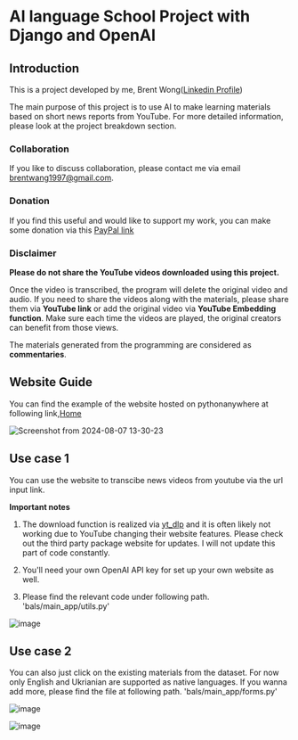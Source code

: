 # AI language School Project with Django and OpenAI
## Introduction
This is a project developed by me, Brent Wong([Linkedin Profile](https://www.linkedin.com/in/mingqianwangbrent987614198/))

The main purpose of this project is to use AI to make learning materials based on short news reports from YouTube.
For more detailed information, please look at the project breakdown section.

### Collaboration
If you like to discuss collaboration, please contact me via email [brentwang1997@gmail.com](brentwang1997@gmail.com).

### Donation
If you find this useful and would like to support my work,
you can make some donation via this [PayPal link](https://paypal.me/brentwmq?country.x=DE&locale.x=en_US
)

### Disclaimer
**Please do not share the YouTube videos downloaded using this project.**

Once the video is transcribed, the program will delete the original video and audio.
If you need to share the videos along with the materials, please share them via 
**YouTube link** or add the original video via **YouTube Embedding function**.
Make sure each time the videos are played, the original creators can benefit from those views.

The materials generated from the programming are considered as **commentaries**.

## Website Guide

You can find the example of the website hosted on pythonanywhere at following link,[Home](https://brentwmq.pythonanywhere.com/)


![Screenshot from 2024-08-07 13-30-23](https://github.com/user-attachments/assets/2ec48428-6a14-48f7-a25c-028ffd00b5cf)


## Use case 1
You can use the website to transcibe news videos from youtube via the url input link.

**Important notes**

1. The download function is realized via [yt_dlp](https://github.com/yt-dlp/yt-dlp) and it is often likely not working due to YouTube changing their website features. Please check out the third party package website for updates. I will not update this part of code constantly.
  
2. You'll need your own OpenAI API key for set up your own website as well.
   
3. Please find the relevant code under following path. 'bals/main_app/utils.py'

![image](https://github.com/user-attachments/assets/af4854e3-2401-4e94-8170-62278040e868)

## Use case 2 
You can also just click on the existing materials from the dataset.
For now only English and Ukrianian are supported as native languages. If you wanna add more, please find the file at following path. 'bals/main_app/forms.py'

![image](https://github.com/user-attachments/assets/93f30bc2-b512-47cc-beef-f0573f9ceb52)

![image](https://github.com/user-attachments/assets/fa0e8ce5-ef91-44ee-bc10-f0825cca9dd3)



